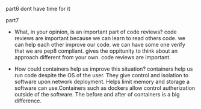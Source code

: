 part6 dont have time for it 

part7 

- What, in your opinion, is an important part of code reviews?
code reviews are important because we can learn to read others code. we can help each other improve our code. we can have some one verify that we are pep8 compliant. gives the oppitunity to think about an approach different from your own. code reviews are important. 
  
- How could containers help us
  improve this situation?
 containers help us run code despite the OS of the user. 
 They give control and isolation to software upon network deployment. Helps limit memory and storage a software can use.Containers such as dockers allow control autherization outside of the software. The before and after of containers is a big difference. 
 
 